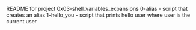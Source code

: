 README for project 0x03-shell_variables_expansions
0-alias - script that creates an alias
1-hello_you - script that prints hello user where user is the current user
